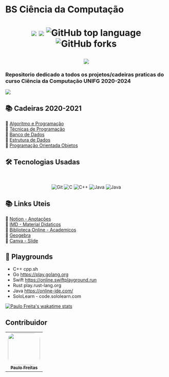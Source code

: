 # BS Ciência da Computação

<h1 align="center">
<img src="https://img.shields.io/static/v1?label=CCO&message=Banco-de-dados&color=ff6347&style&logo=ghost"/>
<img src="https://img.shields.io/github/license/mashape/apistatus.svg"/>
<img alt="GitHub top language" src="https://img.shields.io/github/languages/top/paulofreitas-py/BS-Ciencia-da-Computacao">
<img alt="GitHub forks" src="https://img.shields.io/github/forks/paulofreitas-py/BS-Ciencia-da-Computacao?style=social">
</h1>

<h2 align="center">
  <img src="https://paulofreitasdev.files.wordpress.com/2021/05/intro.png">
</h2>

### Repositorio dedicado a todos os projetos/cadeiras praticas do curso Ciência da Computação UNIFG 2020-2024

<img src="https://paulofreitasdev.files.wordpress.com/2021/05/intro2.png">

## 📚 Cadeiras 2020-2021

🔖 [Algoritmo e Programação](https://github.com/paulofreitas-py/BS-Ciencia-da-Computacao/tree/main/cco1-Algoritmo-e-Programacao)<br>
🔖 [Técnicas de Programação](https://github.com/paulofreitas-py/BS-Ciencia-da-Computacao/tree/main/cco2-Tecnicas-de-Programacao)<br>
🔖 [Banco de Dados](https://github.com/paulofreitas-py/BS-Ciencia-da-Computacao/tree/main/cco3-Banco-de-Dados)<br>
🔖 [Estrutura de Dados](https://github.com/paulofreitas-py/BS-Ciencia-da-Computacao/tree/main/cco3-Estrutura-de-Dados)<br>
🔖 [Programação Orientada Objetos](https://github.com/paulofreitas-py/BS-Ciencia-da-Computacao/tree/main/cco3-Programacao-Orientada-Obejtos)<br>

## 🛠 Tecnologias Usadas
<br>
<p align="center">

  <img alt="Git" src="https://img.shields.io/badge/git%20-%23F05033.svg?&style=for-the-badge&logo=git&logoColor=white"/>
  <img alt="C" src="https://img.shields.io/badge/C%20-%2314354C.svg?&style=for-the-badge&logo=C&logoColor=white"/>
  <img alt="C++" src="https://img.shields.io/badge/c++%20-%2300599C.svg?&style=for-the-badge&logo=c%2B%2B&ogoColor=white"/>
  <img alt="Java" src="https://img.shields.io/badge/java%20-bf360c.svg?&style=for-the-badge&logo=java&ogoColor=white"/>
   <img alt="Java" src="https://img.shields.io/badge/mysql%20-ff7f50.svg?&style=for-the-badge&logo=mysql&ogoColor=white"/>
  <br>
</p>

## 📚 Links Uteis

🔖 [Notion - Anotações](https://www.notion.so)<br>
🔖 [IMD - Material Didaticos](https://materialpublic.imd.ufrn.br/)<br>
🔖 [Biblioteca Online - Academicos](https://plataforma.bvirtual.com.br/)<br>
🔖 [Geogebra](https://www.geogebra.org/)<br>
🔖 [Canva - Slide](https://www.canva.com/)<br>

## 🎡 Playgrounds

  - C++ cpp.sh
  - Go https://play.golang.org
  - Swift https://online.swiftplayground.run
  - Rust play.rust-lang.org
  - Java https://online-ide.com/
  - SoloLearn - code.sololearn.com
  
[![Paulo Freita's wakatime stats](https://github-readme-stats.vercel.app/api/wakatime?username=paulofreitas-py)](https://github.com/paulofreitas-py/BS-Ciencia-da-Computacao)

  ## Contribuidor

<table>
  <tr>
    <td align="center"><a href="https://github.com/paulofreitas-py"><img style="border-radius: 20%;" src="https://avatars.githubusercontent.com/u/42820569?s=400&u=756d1c6a756b352a1095e7cb9289d3170f909765&v=4" width="100px;" alt=""/><br /><sub><b>Paulo Freitas</b></sub></a><br />
    </tr>

    
